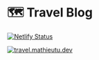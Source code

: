 # 🗺 Travel Blog

[![Netlify Status](https://api.netlify.com/api/v1/badges/01c21794-e891-44f4-8989-ed9f3a6a39d4/deploy-status)](https://app.netlify.com/sites/mathieutu-travel-blog/deploys)

[![travel.mathieutu.dev](https://img.shields.io/static/v1?label=%F0%9F%97%BA&message=travel.mathieutu.dev&color=blue&style=flat)](https://travel.mathieutu.dev)
